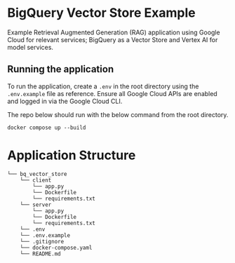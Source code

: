 # BigQuery Vector Store Example

Example Retrieval Augmented Generation (RAG) application using Google Cloud for relevant services; BigQuery as a Vector Store and Vertex AI for model services.

## Running the application

To run the application, create a `.env` in the root directory using the `.env.example` file as reference. Ensure all Google Cloud APIs are enabled and logged in via the Google Cloud CLI.

The repo below should run with the below command from the root directory. 

```
docker compose up --build
```

# Application Structure

```
└── bq_vector_store
    └── client
        └── app.py
        └── Dockerfile
        └── requirements.txt
    └── server
        └── app.py
        └── Dockerfile
        └── requirements.txt
    └── .env
    └── .env.example
    └── .gitignore
    └── docker-compose.yaml
    └── README.md
```